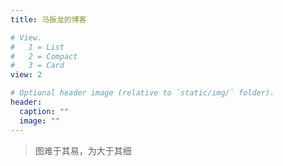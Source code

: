```yaml
---
title: 马振龙的博客

# View.
#   1 = List
#   2 = Compact
#   3 = Card
view: 2

# Optional header image (relative to `static/img/` folder).
header:
  caption: ""
  image: ""
---
```


> 图难于其易，为大于其细

<!-- ## _Table of Contents_ -->




<!-- - [New Post](newblog/) -->